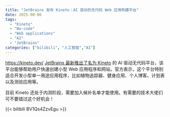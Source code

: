 ```yaml
---
title: "JetBrains 发布 Kineto：AI 驱动的无代码 Web 应用构建平台"
date: 2025-08-06
tags:
  - "Kineto"
  - "No-code"
  - "Web applications"
  - "AI"
  - "JetBrains"
categories: ["bilibili", "人工智能","AI"]
---
```


https://kineto.dev/
[JetBrains 最新推出了名为 Kineto](https://kineto.dev/ "Kineto 官网") 的 AI 驱动无代码平台，该平台能够帮助用户快速创建小型 Web 应用程序和网站。官方表示，这个平台特别适合开发小型单一用途应用程序，比如植物追踪器、健身应用、个人博客、计划表以及测验应用等。

目前 Kineto 还处于内测阶段，需要加入候补名单才能使用。有需要的技术大佬们可不要错过这个好机会！

{{< bilibili BV1Qs4ZzvEgu >}}
